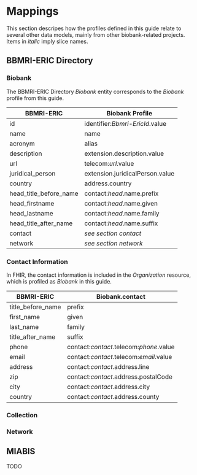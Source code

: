 ﻿# Mappings
This section descripes how the profiles defined in this guide relate to several other data models, mainly from other biobank-related projects. Items in *italic* imply slice names.

## BBMRI-ERIC  Directory

### Biobank
The BBMRI-ERIC Directory *Biobank* entity corresponds to the *Biobank* profile from this guide.

| BBMRI-ERIC | Biobank Profile |
|--|--|
|id | identifier:*Bbmri-EricId*.value |
|name | name |
|acronym | alias |
|description | extension.description.value |
|url | telecom:*url*.value|
|juridical_person | extension.juridicalPerson.value |
|country | address.country |
|head_title_before_name | contact:*head*.name.prefix |
|head_firstname | contact:*head*.name.given |
|head_lastname | contact:*head*.name.family |
|head_title_after_name | contact:*head*.name.suffix |
|contact | *see section contact* |
|network | *see section network* |

### Contact Information
In FHIR, the contact information is included in the *Organization* resource, which is profiled as *Biobank* in this guide.

| BBMRI-ERIC| Biobank.contact |
|--|--|
| title_before_name |  prefix |
|first_name | given |
|last_name | family |
|title_after_name | suffix |
| phone | contact:*contact*.telecom:*phone*.value |
|email | contact:*contact*.telecom:*email*.value |
|address | contact:*contact*.address.line |
|zip | contact:*contact*.address.postalCode |
|city | contact:*contact*.address.city |
|country | contact:*contact*.address.county |

### Collection
### Network






## MIABIS

TODO
